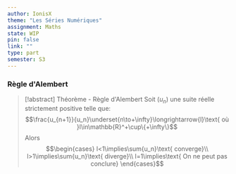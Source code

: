 ```yaml
---
author: IonisX
theme: "Les Séries Numériques"
assignment: Maths
state: WIP
pin: false
link: ""
type: part
semester: S3
---
```

### Règle d'Alembert
>[!abstract] Théorème - Règle d'Alembert
>Soit $(u_n)$ une suite réelle strictement positive telle que:
>$$\frac{u_{n+1}}{u_n}\underset{n\to+\infty}\longrightarrow{l}\text{  où  }l\in\mathbb{R}^+\cup\{+\infty\}$$
>Alors $$\begin{cases}
>l<1\implies\sum{u_n}\text{ converge}\\
>l>1\implies\sum{u_n}\text{ diverge}\\
>l=1\implies\text{ On ne peut pas conclure}
>\end{cases}$$
